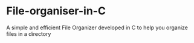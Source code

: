 # File-organiser-in-C
A simple and efficient File Organizer developed in C to help you organize files in a directory
